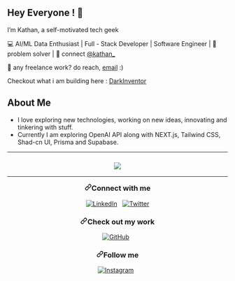 <img src="https://github.com/amandewatnitrr/amandewatnitrr/raw/main/header_.png" alt style="max-width: 100%;" />
<h2> Hey Everyone ! 👋</h2>
<p>I’m Kathan, a self-motivated tech geek</p>
<p>💻 AI/ML Data Enthusiast | Full - Stack Developer | Software Engineer | 🌱 problem solver | 💬 connect <a href="https://twitter.com/kathanmehtaa">@kathan_</a></p>

<p>💼 any freelance work? do reach, <a href="ktmehta25@gmail.com">email</a> :)</p>
<p>Checkout what i am building here : <a href="https://twitter.com/kathanmehtaa">DarkInventor</a></p>





<h2> About Me </h2>
<ul><li>I love exploring new technologies, working on new ideas, innovating and tinkering with stuff.</li>
<li>Currently I am exploring OpenAI API along with NEXT.js, Tailwind CSS, Shad-cn UI, Prisma and Supabase.</li>
  </ul>

</p>
  <hr>
  <h3 align="center">
    
  <picture>
  <source
    srcset="https://github-readme-stats.vercel.app/api?username=darkinventor&show_icons=true&theme=dark"
    media="(prefers-color-scheme: dark)"
  />
  <source
    srcset="https://github-readme-stats.vercel.app/api?username=darkinventor&show_icons=true"
    media="(prefers-color-scheme: light), (prefers-color-scheme: no-preference)"
  />
  <img src="https://github-readme-stats.vercel.app/api?username=darkinventor&show_icons=true" />
</picture>
  <hr>
    <a id="user-content-connect-with-me" class="anchor" aria-hidden="true" href="#connect-with-me"><svg class="octicon octicon-link" viewBox="0 0 16 16" version="1.1" width="16" height="16" aria-hidden="true"><path fill-rule="evenodd" d="M7.775 3.275a.75.75 0 001.06 1.06l1.25-1.25a2 2 0 112.83 2.83l-2.5 2.5a2 2 0 01-2.83 0 .75.75 0 00-1.06 1.06 3.5 3.5 0 004.95 0l2.5-2.5a3.5 3.5 0 00-4.95-4.95l-1.25 1.25zm-4.69 9.64a2 2 0 010-2.83l2.5-2.5a2 2 0 012.83 0 .75.75 0 001.06-1.06 3.5 3.5 0 00-4.95 0l-2.5 2.5a3.5 3.5 0 004.95 4.95l1.25-1.25a.75.75 0 00-1.06-1.06l-1.25 1.25a2 2 0 01-2.83 0z"></path></svg></a>Connect with me</h3>
<p align="center">
<a href="https://www.linkedin.com/in/kathan-mehta-3ab79a1a5/" rel="nofollow"><img title="LinkedIn" src="https://raw.githubusercontent.com/ronan696/ronan696/master/assets/linkedin.svg" style="max-width: 100%;"></a>&nbsp;&nbsp;
<a href="https://twitter.com/kathanmehtaa" rel="nofollow"><img title="Twitter" src="https://raw.githubusercontent.com/ronan696/ronan696/master/assets/twitter.svg" style="max-width: 100%;"></a>
</p>
<h3 align="center"><a id="user-content-check-out-my-work" class="anchor" aria-hidden="true" href="#check-out-my-work"><svg class="octicon octicon-link" viewBox="0 0 16 16" version="1.1" width="16" height="16" aria-hidden="true"><path fill-rule="evenodd" d="M7.775 3.275a.75.75 0 001.06 1.06l1.25-1.25a2 2 0 112.83 2.83l-2.5 2.5a2 2 0 01-2.83 0 .75.75 0 00-1.06 1.06 3.5 3.5 0 004.95 0l2.5-2.5a3.5 3.5 0 00-4.95-4.95l-1.25 1.25zm-4.69 9.64a2 2 0 010-2.83l2.5-2.5a2 2 0 012.83 0 .75.75 0 001.06-1.06 3.5 3.5 0 00-4.95 0l-2.5 2.5a3.5 3.5 0 004.95 4.95l1.25-1.25a.75.75 0 00-1.06-1.06l-1.25 1.25a2 2 0 01-2.83 0z"></path></svg></a><font _mstmutation="1" _msthash="3897907" _msttexthash="269776">Check out my work</font></h3>
<p align="center">
<a href="https://github.com/DarkInventor/"><img title="GitHub" src="https://raw.githubusercontent.com/ronan696/ronan696/master/assets/github.svg" style="max-width: 100%;"></a>&nbsp;&nbsp;
</p>

<h3 align="center"><a id="user-content-follow-me" class="anchor" aria-hidden="true" href="#follow-me"><svg class="octicon octicon-link" viewBox="0 0 16 16" version="1.1" width="16" height="16" aria-hidden="true"><path fill-rule="evenodd" d="M7.775 3.275a.75.75 0 001.06 1.06l1.25-1.25a2 2 0 112.83 2.83l-2.5 2.5a2 2 0 01-2.83 0 .75.75 0 00-1.06 1.06 3.5 3.5 0 004.95 0l2.5-2.5a3.5 3.5 0 00-4.95-4.95l-1.25 1.25zm-4.69 9.64a2 2 0 010-2.83l2.5-2.5a2 2 0 012.83 0 .75.75 0 001.06-1.06 3.5 3.5 0 00-4.95 0l-2.5 2.5a3.5 3.5 0 004.95 4.95l1.25-1.25a.75.75 0 00-1.06-1.06l-1.25 1.25a2 2 0 01-2.83 0z"></path></svg></a><font _mstmutation="1" _msthash="3898193" _msttexthash="115830">Follow me</font></h3>
<p align="center">
<a href="https://www.instagram.com/k_t_m_25/" rel="nofollow"><img title="Instagram" src="https://raw.githubusercontent.com/ronan696/ronan696/master/assets/instagram.svg" style="max-width: 100%;"></a>&nbsp;&nbsp;
</p>

